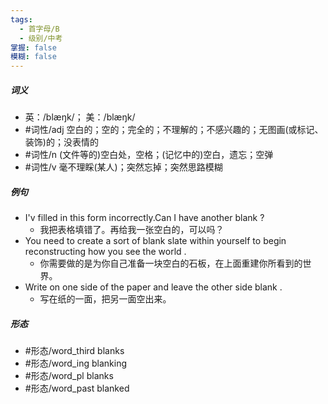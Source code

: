 ```yaml
---
tags:
  - 首字母/B
  - 级别/中考
掌握: false
模糊: false
---
```

##### 词义
- 英：/blæŋk/； 美：/blæŋk/
- #词性/adj  空白的；空的；完全的；不理解的；不感兴趣的；无图画(或标记、装饰)的；没表情的
- #词性/n  (文件等的)空白处，空格；(记忆中的)空白，遗忘；空弹
- #词性/v  毫不理睬(某人)；突然忘掉；突然思路模糊
##### 例句
- I'v filled in this form incorrectly.Can I have another blank ?
	- 我把表格填错了。再给我一张空白的，可以吗？
- You need to create a sort of blank slate within yourself to begin reconstructing how you see the world .
	- 你需要做的是为你自己准备一块空白的石板，在上面重建你所看到的世界。
- Write on one side of the paper and leave the other side blank .
	- 写在纸的一面，把另一面空出来。
##### 形态
- #形态/word_third blanks
- #形态/word_ing blanking
- #形态/word_pl blanks
- #形态/word_past blanked
